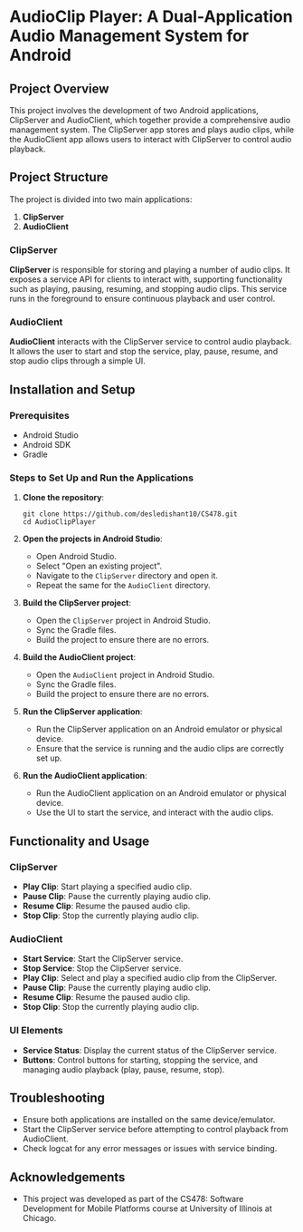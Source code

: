 # AudioClip Player: A Dual-Application Audio Management System for Android

## Project Overview

This project involves the development of two Android applications, ClipServer and AudioClient, which together provide a comprehensive audio management system. The ClipServer app stores and plays audio clips, while the AudioClient app allows users to interact with ClipServer to control audio playback.

## Project Structure

The project is divided into two main applications:

1. **ClipServer**
2. **AudioClient**

### ClipServer

**ClipServer** is responsible for storing and playing a number of audio clips. It exposes a service API for clients to interact with, supporting functionality such as playing, pausing, resuming, and stopping audio clips. This service runs in the foreground to ensure continuous playback and user control.


### AudioClient

**AudioClient** interacts with the ClipServer service to control audio playback. It allows the user to start and stop the service, play, pause, resume, and stop audio clips through a simple UI.



## Installation and Setup

### Prerequisites

- Android Studio
- Android SDK
- Gradle

### Steps to Set Up and Run the Applications

1. **Clone the repository**:
    ```
    git clone https://github.com/desledishant10/CS478.git
    cd AudioClipPlayer
    ```

2. **Open the projects in Android Studio**:
    - Open Android Studio.
    - Select "Open an existing project".
    - Navigate to the `ClipServer` directory and open it.
    - Repeat the same for the `AudioClient` directory.

3. **Build the ClipServer project**:
    - Open the `ClipServer` project in Android Studio.
    - Sync the Gradle files.
    - Build the project to ensure there are no errors.

4. **Build the AudioClient project**:
    - Open the `AudioClient` project in Android Studio.
    - Sync the Gradle files.
    - Build the project to ensure there are no errors.

5. **Run the ClipServer application**:
    - Run the ClipServer application on an Android emulator or physical device.
    - Ensure that the service is running and the audio clips are correctly set up.

6. **Run the AudioClient application**:
    - Run the AudioClient application on an Android emulator or physical device.
    - Use the UI to start the service, and interact with the audio clips.

## Functionality and Usage

### ClipServer

- **Play Clip**: Start playing a specified audio clip.
- **Pause Clip**: Pause the currently playing audio clip.
- **Resume Clip**: Resume the paused audio clip.
- **Stop Clip**: Stop the currently playing audio clip.

### AudioClient

- **Start Service**: Start the ClipServer service.
- **Stop Service**: Stop the ClipServer service.
- **Play Clip**: Select and play a specified audio clip from the ClipServer.
- **Pause Clip**: Pause the currently playing audio clip.
- **Resume Clip**: Resume the paused audio clip.
- **Stop Clip**: Stop the currently playing audio clip.

### UI Elements

- **Service Status**: Display the current status of the ClipServer service.
- **Buttons**: Control buttons for starting, stopping the service, and managing audio playback (play, pause, resume, stop).

## Troubleshooting

- Ensure both applications are installed on the same device/emulator.
- Start the ClipServer service before attempting to control playback from AudioClient.
- Check logcat for any error messages or issues with service binding.


## Acknowledgements

- This project was developed as part of the CS478: Software Development for Mobile Platforms course at University of Illinois at Chicago.

